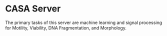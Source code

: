 # CASA Server

The primary tasks of this server are machine learning and signal processing for Motility, Viability, DNA Fragmentation, and Morphology.